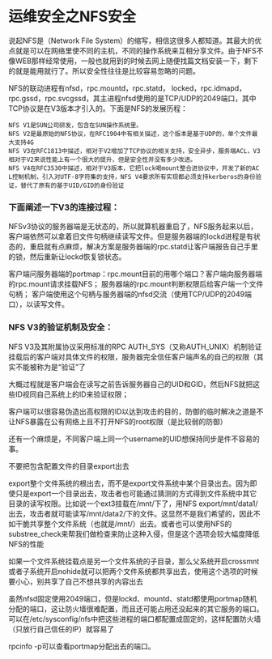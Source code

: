 # 运维安全之NFS安全

说起NFS是（Network File System）的缩写，相信这很多人都知道。其最大的优点就是可以在网络里使不同的主机，不同的操作系统来互相分享文件。由于NFS不像WEB那样经常使用，一般也就用到的时候去网上随便找篇文档安装一下，剩下的就是能用就行了。所以安全性往往是比较容易忽略的问题。

NFS的联动进程有nfsd，rpc.mountd，rpc.statd， locked，rpc.idmapd，rpc.gssd，rpc.svcgssd，其主进程nfsd使用的是TCP/UDP的2049端口，其中TCP协议是在V3版本才引入的。下面是NFS的发展历程：

```
NFS V1是SUN公司研发，包含在SUN操作系统里。
NFS V2是最原始的NFS协议，在RFC1904中有相关描述，这个版本是基于UDP的，单个文件最大支持4G
NFS V3在RFC1813中描述，相对于V2增加了TCP协议的相关支持，安全异步，服务端ACL，V3相对于V2来说性能上有一个很大的提升，但是安全性并没有多少改进。
NFS V4在RFC3530中描述，相对于V3版本，它把lock喝mount整合进协议中，开发了新的AC L控制机制，引入对UTF-8字符集的支持，NFS V4要求所有实现都必须支持kerberos的身份验证，替代了原有的基于UID/GID的身份验证

```

### 下面阐述一下V3的连接过程：

NFSv3协议的服务器端是无状态的，所以就算机器重启了，NFS服务起来以后，客户端依然可以拿着旧文件句柄继续读写文件。但是服务器端的lockd进程是有状态的，重启就有点麻烦，解决方案是服务器端的rpc.statd让客户端报告自己手里的锁，然后重新让lockd恢复锁状态。

客户端问服务器端的portmap：rpc.mount目前的用哪个端口？客户端向服务器端的rpc.mount请求挂载NFS； 服务器端的rpc.mount判断权限后给客户端一个文件句柄； 客户端使用这个句柄与服务器端的nfsd交流（使用TCP/UDP的2049端口），以读写文件。

### NFS V3的验证机制及安全：

NFS V3及其附属协议采用标准的RPC AUTH_SYS（又称AUTH_UNIX）机制验证挂载后的客户端对具体文件的权限，服务器完全信任客户端声名的自己的权限（其实不能被称为是“验证”了

大概过程就是客户端会在读写之前告诉服务器自己的UID和GID，然后NFS就把这些ID视同自己系统上的ID来验证权限；

客户端可以很容易伪造出高权限的ID以达到攻击的目的，防御的临时解决之道是不让NFS暴露在公有网络上且不打开NFS的root权限（是比较弱的防御）

还有一个麻烦是，不同客户端上同一个username的UID想保持同步是件不容易的事。

不要把包含配置文件的目录export出去

export整个文件系统的根出去，而不是export文件系统中某个目录出去。因为即使只是export一个目录出去，攻击者也可能通过猜测的方式得到文件系统中其它目录的读写权限。比如说一个ext3挂载在/mnt/下了，用NFS export/mnt/data1/出去，攻击者就可能读写/mnt/data2/下的文件。这显然不是我们希望的，因此不如干脆共享整个文件系统（也就是/mnt/）出去。或者也可以使用NFS的substree_check来帮我们做检查来防止这种入侵，但是这个选项会较大幅度降低NFS的性能

如果一个文件系统挂载点是另一个文件系统的子目录，那么父系统开启crossmnt或者子系统开启nohide就可以把两个文件系统都共享出去，使用这个选项的时候要小心，别共享了自己不想共享的内容出去

虽然nfsd固定使用2049端口，但是lockd、mountd、statd都使用portmap随机分配的端口，这让防火墙很难配置，而且还可能占用还没起来的其它服务的端口。可以在/etc/sysconfig/nfs中把这些进程的端口都配置成固定的，这样配置防火墙（只放行自己信任的IP）就容易了

rpcinfo -p可以查看portmap分配出去的端口。